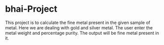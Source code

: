 # bhai-Project
This project is to calculate the fine metal present in the given sample of metal.
Here we are dealing with gold and silver metal.
The user enter the metal weight and percentage purity.
The output will be fine metal present in it.

